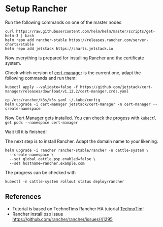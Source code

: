 # Setup Rancher

Run the following commands on one of the master nodes:

```
curl https://raw.githubusercontent.com/helm/helm/master/scripts/get-helm-3 | bash
helm repo add rancher-stable https://releases.rancher.com/server-charts/stable
helm repo add jetstack https://charts.jetstack.io
```
Now everything is prepared for installing Rancher and the certificate system.

Check which version of [cert-manager](https://github.com/cert-manager/cert-manager/releases) is the current one, adapt the following commands and run them:

```
kubectl apply --validate=false -f https://github.com/jetstack/cert-manager/releases/download/v1.12.2/cert-manager.crds.yaml

cp /etc/rancher/k3s/k3s.yaml ~/.kube/config
helm upgrade -i cert-manager jetstack/cert-manager -n cert-manager --create-namespace
```

Now Cert Manager gets installed. You can check the progess with
```kubectl get pods --namespace cert-manager```

Wait till it is finished!

The next step is to install Rancher. Adapt the domain name to your likening.
```
helm upgrade -i rancher rancher-stable/rancher -n cattle-system \
  --create-namespace \
  --set global.cattle.psp.enabled=false \
  --set hostname=rancher.example.com
```

The progress can be checked with
```
kubectl -n cattle-system rollout status deploy/rancher
```

## References
* Tutorial is based on TechnoTims Rancher HA tutorial [TechnoTim](https://docs.technotim.live/posts/rancher-ha-install/)!
* Rancher install psp issue https://github.com/rancher/rancher/issues/41295

